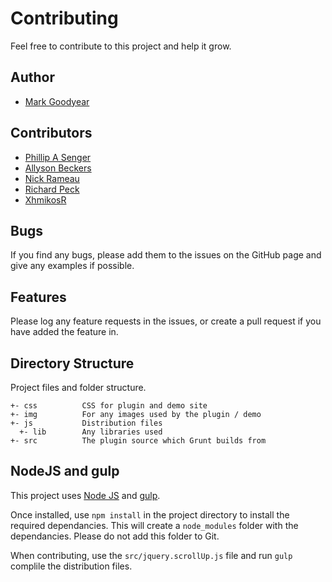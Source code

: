 # Contributing
Feel free to contribute to this project and help it grow.

## Author
- [Mark Goodyear](https://github.com/markgoodyear)

## Contributors
- [Phillip A Senger](https://github.com/psenger)
- [Allyson Beckers](https://github.com/allybee)
- [Nick Rameau](https://github.com/NickRameau)
- [Richard Peck](https://github.com/richpeck)
- [XhmikosR](https://github.com/XhmikosR)

## Bugs
If you find any bugs, please add them to the issues on the GitHub page and give any examples if possible.

## Features
Please log any feature requests in the issues, or create a pull request if you have added the feature in.

## Directory Structure
Project files and folder structure.

```
+- css          CSS for plugin and demo site
+- img          For any images used by the plugin / demo
+- js           Distribution files
  +- lib        Any libraries used
+- src          The plugin source which Grunt builds from
```

## NodeJS and gulp
This project uses [Node JS](http://nodejs.org/) and [gulp](http://gulpjs.com/).

Once installed, use `npm install` in the project directory to install the required dependancies. This will create a `node_modules` folder with the dependancies. Please do not add this folder to Git.

When contributing, use the `src/jquery.scrollUp.js` file and run `gulp` complile the distribution files.
